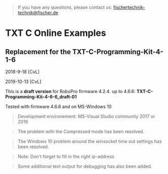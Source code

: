 > If you have any questions, please contact us: fischertechnik-technik@fischer.de

# TXT C Online Examples

## Replacement for the TXT-C-Programming-Kit-4-1-6

2018-9-18 [CvL]

2019-10-13 [CvL]

This is a **draft version** for RoboPro firmware 4.2.4. up to 4.6.6: 
**TXT-C-Programming-Kit-4-6-6_draft-01**

Tested with firmware 4.6.6 and on MS-Windows 10

> Development environement: MS-Visual Studio community 2017 or 2019

> The problem  with the Compressed mode has been resolved.

> The Windows 10 problem around the winsocket time out settings has been resolved.  

> Note: Don't forget to fill in the right ip-address

> Some additional text output for debugging has also been added.

